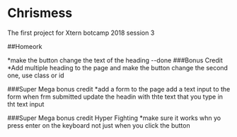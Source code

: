 # Chrismess
The first project for Xtern botcamp 2018 session 3

##Homeork

*make the button change the text of the heading --done
###Bonus Credit
*Add multiple heading to the page and make the button change the second one, use class or id

###Super Mega bonus credit
*add a form to the page
add a text input to the form
when frm submitted update the headin with thte text that you type in tht text input

###Super Mega bonus credit Hyper Fighting
*make sure it works whn yo press enter on the keyboard not just when you click the button